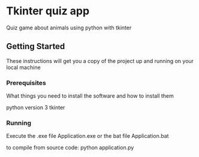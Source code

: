 # Tkinter quiz app
Quiz game about animals using python with tkinter

## Getting Started

These instructions will get you a copy of the project up and running on your local machine

### Prerequisites

What things you need to install the software and how to install them

python version 3
tkinter

### Running

Execute the .exe file Application.exe or the bat file Application.bat

to compile from source code:
python application.py



